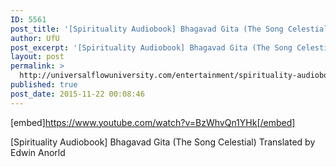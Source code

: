 ```yaml
---
ID: 5561
post_title: '[Spirituality Audiobook] Bhagavad Gita (The Song Celestial)'
author: UfU
post_excerpt: '[Spirituality Audiobook] Bhagavad Gita (The Song Celestial) Translated by Edwin Anorld'
layout: post
permalink: >
  http://universalflowuniversity.com/entertainment/spirituality-audiobook-bhagavad-gita-the-song-celestial/
published: true
post_date: 2015-11-22 00:08:46
---
```

[embed]https://www.youtube.com/watch?v=BzWhvQn1YHk[/embed]<br>
<p>[Spirituality Audiobook] Bhagavad Gita (The Song Celestial) Translated by Edwin Anorld</p>
